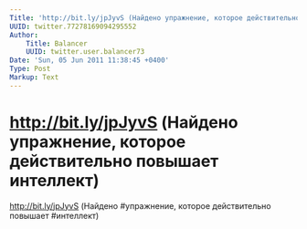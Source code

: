 ```yaml
---
Title: 'http://bit.ly/jpJyvS (Найдено упражнение, которое действительно повышает интеллект)'
UUID: twitter.77278169094295552
Author:
    Title: Balancer
    UUID: twitter.user.balancer73
Date: 'Sun, 05 Jun 2011 11:38:45 +0400'
Type: Post
Markup: Text
---
```


# http://bit.ly/jpJyvS (Найдено упражнение, которое действительно повышает интеллект)

http://bit.ly/jpJyvS (Найдено #упражнение, которое
действительно повышает #интеллект)